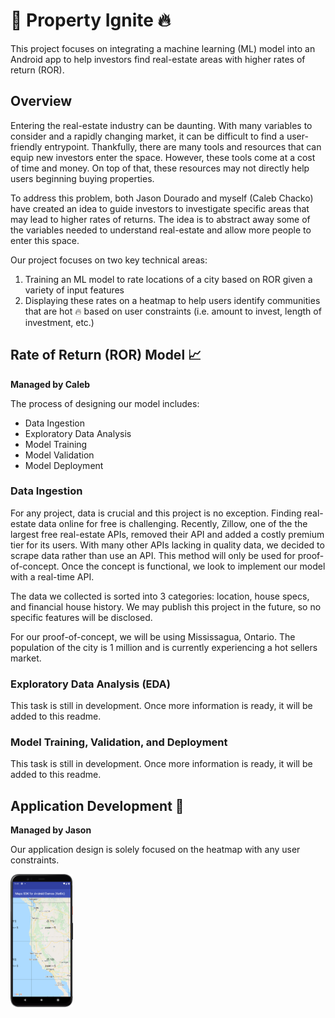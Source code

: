 # 🏡 Property Ignite 🔥
This project focuses on integrating a machine learning (ML) model into an Android app to help investors find real-estate areas with higher rates of return (ROR).

## Overview
Entering the real-estate industry can be daunting. With many variables to consider and a rapidly changing market, it can be difficult to find a user-friendly entrypoint. Thankfully, there are many tools and resources that can equip new investors enter the space. However, these tools come at a cost of time and money. On top of that, these resources may not directly help users beginning buying properties. 

To address this problem, both Jason Dourado and myself (Caleb Chacko) have created an idea to guide investors to investigate specific areas that may lead to higher rates of returns. The idea is to abstract away some of the variables needed to understand real-estate and allow more people to enter this space. 

Our project focuses on two key technical areas:

1. Training an ML model to rate locations of a city based on ROR given a variety of input features
2. Displaying these rates on a heatmap to help users identify communities that are hot 🔥 based on user constraints (i.e. amount to invest, length of investment, etc.)

## Rate of Return (ROR) Model 📈
**Managed by Caleb**

The process of designing our model includes:
- Data Ingestion
- Exploratory Data Analysis
- Model Training
- Model Validation
- Model Deployment

### Data Ingestion

For any project, data is crucial and this project is no exception. Finding real-estate data online for free is challenging. Recently, Zillow, one of the the largest free real-estate APIs, removed their API and added a costly premium tier for its users. With many other APIs lacking in quality data, we decided to scrape data rather than use an API. This method will only be used for proof-of-concept. Once the concept is functional, we look to implement our model with a real-time API. 

The data we collected is sorted into 3 categories: location, house specs, and financial house history. We may publish this project in the future, so no specific features will be disclosed. 

For our proof-of-concept, we will be using Mississagua, Ontario. The population of the city is 1 million and is currently experiencing a hot sellers market. 

### Exploratory Data Analysis (EDA)
This task is still in development. Once more information is ready, it will be added to this readme. 

### Model Training, Validation, and Deployment
This task is still in development. Once more information is ready, it will be added to this readme. 


## Application Development 📱
**Managed by Jason**

Our application design is solely focused on the heatmap with any user constraints. 

<img src="https://github.com/CalebChacko/property-ignite/blob/main/Assets/android_heat_map.png" width="100"/>

<!-- <img src="./Assets/android_heat_map.PNG" width="100"/> -->


